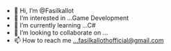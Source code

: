- 👋 Hi, I’m @Fasilkallot
- 👀 I’m interested in ...Game Development
- 🌱 I’m currently learning ...C#
- 💞️ I’m looking to collaborate on ...
- 📫 How to reach me ...fasilkallothofficial@gmail.com

<!---
Fasilkallot/Fasilkallot is a ✨ special ✨ repository because its `README.md` (this file) appears on your GitHub profile.
You can click the Preview link to take a look at your changes.
--->
